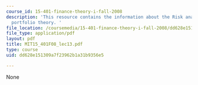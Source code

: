 ```yaml
---
course_id: 15-401-finance-theory-i-fall-2008
description: 'This resource contains the information about the Risk analytics and
  portfolio theory. '
file_location: /coursemedia/15-401-finance-theory-i-fall-2008/dd628e151309a7f23962b1a31b9356e5_MIT15_401F08_lec13.pdf
file_type: application/pdf
layout: pdf
title: MIT15_401F08_lec13.pdf
type: course
uid: dd628e151309a7f23962b1a31b9356e5

---
```

None